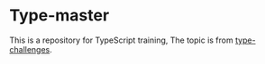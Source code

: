 # Type-master

This is a repository for TypeScript training, The topic is from
[type-challenges](https://github.com/type-challenges).
